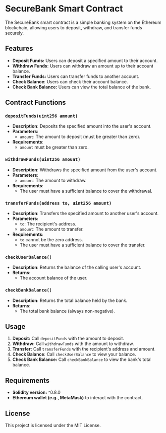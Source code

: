# SecureBank Smart Contract

The SecureBank smart contract is a simple banking system on the Ethereum blockchain, allowing users to deposit, withdraw, and transfer funds securely.

## Features

- **Deposit Funds:** Users can deposit a specified amount to their account.
- **Withdraw Funds:** Users can withdraw an amount up to their account balance.
- **Transfer Funds:** Users can transfer funds to another account.
- **Check Balance:** Users can check their account balance.
- **Check Bank Balance:** Users can view the total balance of the bank.

## Contract Functions

### `depositFunds(uint256 amount)`
- **Description:** Deposits the specified amount into the user's account.
- **Parameters:** 
  - `amount`: The amount to deposit (must be greater than zero).
- **Requirements:** 
  - `amount` must be greater than zero.

### `withdrawFunds(uint256 amount)`
- **Description:** Withdraws the specified amount from the user's account.
- **Parameters:** 
  - `amount`: The amount to withdraw.
- **Requirements:** 
  - The user must have a sufficient balance to cover the withdrawal.

### `transferFunds(address to, uint256 amount)`
- **Description:** Transfers the specified amount to another user's account.
- **Parameters:** 
  - `to`: The recipient's address.
  - `amount`: The amount to transfer.
- **Requirements:** 
  - `to` cannot be the zero address.
  - The user must have a sufficient balance to cover the transfer.

### `checkUserBalance()`
- **Description:** Returns the balance of the calling user's account.
- **Returns:** 
  - The account balance of the user.

### `checkBankBalance()`
- **Description:** Returns the total balance held by the bank.
- **Returns:** 
  - The total bank balance (always non-negative).

## Usage

1. **Deposit:** Call `depositFunds` with the amount to deposit.
2. **Withdraw:** Call `withdrawFunds` with the amount to withdraw.
3. **Transfer:** Call `transferFunds` with the recipient's address and amount.
4. **Check Balance:** Call `checkUserBalance` to view your balance.
5. **Check Bank Balance:** Call `checkBankBalance` to view the bank's total balance.

## Requirements

- **Solidity version:** ^0.8.0
- **Ethereum wallet (e.g., MetaMask)** to interact with the contract.

## License

This project is licensed under the MIT License.
